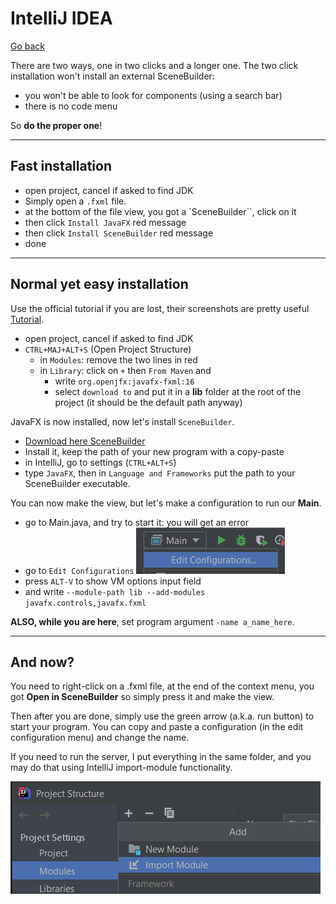# IntelliJ IDEA

[Go back](../index.md)

There are two ways, one in two clicks and a longer one. The two click installation won't install an external SceneBuilder:

* you won't be able to look for components (using a search bar)
* there is no code menu

So **do the proper one**!

<hr class="sr">

## Fast installation

* open project, cancel if asked to find JDK
* Simply open a ``.fxml`` file.
* at the bottom of the file view, you got a `SceneBuilder``, click on it
* then click ``Install JavaFX`` red message
* then click ``Install SceneBuilder`` red message
* done

<hr class="sl">

## Normal yet easy installation

Use the official tutorial if you are lost, their screenshots are pretty useful [Tutorial](https://openjfx.io/openjfx-docs/#IDEA-IDE).

* open project, cancel if asked to find JDK
* `CTRL+MAJ+ALT+S` (Open Project Structure)
    * in `Modules`: remove the two lines in red
    * in ``Library``: click on `+` then ``From Maven``
    and 
      * write ``org.openjfx:javafx-fxml:16``
      * select ``download to`` and put it in a **lib** folder at the root of the project (it should be the default path anyway)

JavaFX is now installed, now let's install ``SceneBuilder``.

* [Download here SceneBuilder](https://gluonhq.com/products/scene-builder/#download)
* Install it, keep the path of your new program with a copy-paste
* in IntelliJ, go to settings (`CTRL+ALT+S`)
* type ``JavaFX``, then in ``Language and Frameworks`` put the path to your SceneBuilder executable.
  
You can now make the view, but let's make a configuration to run our **Main**.

* go to Main.java, and try to start it: you will get an error
* go to ``Edit Configurations`` ![idea](idea.png)
* press ``ALT-V`` to show VM options input field
* and write ``--module-path lib --add-modules javafx.controls,javafx.fxml``

**ALSO, while you are here**, set program argument ``-name a_name_here``.

<hr class="sr">

## And now?

You need to right-click on a .fxml file, at the end of the context menu, you got **Open in SceneBuilder** so simply press it and make the view.

Then after you are done, simply use the green arrow (a.k.a. run button) to start your program. You can copy and paste a configuration (in the edit configuration menu) and change the name.

If you need to run the server, I put everything in the same folder, and you may do that using IntelliJ import-module functionality.

![module](module.png)